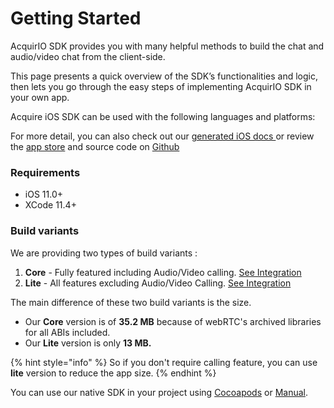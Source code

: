 # Getting Started

AcquirIO SDK provides you with many helpful methods to build the chat and audio/video chat from the client-side.

This page presents a quick overview of the SDK’s functionalities and logic, then lets you go through the easy steps of implementing AcquirIO SDK in your own app.

Acquire iOS SDK can be used with the following languages and platforms:

For more detail, you can also check out our [generated iOS docs ](https://devtools.acquire.io/sdk/ios/docs/html/index.html)or review the [app store](https://itunes.apple.com/us/app/acquire-support-sdk/id1445674477#?platform=iphone) and source code on [Github](https://github.com/acquireio/acquireio-ios)

### Requirements

* iOS 11.0+
* XCode 11.4+

### Build variants

We are providing two types of build variants :

1. **Core** - Fully featured including Audio/Video calling. [See Integration](integration-guide-core.md)
2. **Lite** - All features excluding Audio/Video Calling. [See Integration](integration-guide-lite.md)

The main difference of these two build variants is the size.

* Our **Core** version is of **35.2 MB** because of webRTC's archived libraries for all ABIs included.
* Our **Lite** version is only **13 MB.** 

{% hint style="info" %}
So if you don't require calling feature, you can use **lite** version to reduce the app size.
{% endhint %}

You can use our native SDK in your project using [Cocoapods](integration-guide-core.md) or [Manual](manual-setup-ios.md).



